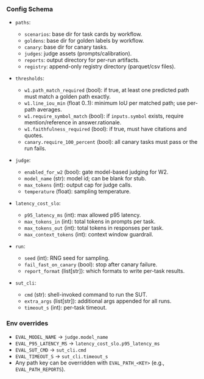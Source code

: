 ### Config Schema

- `paths`:
  - `scenarios`: base dir for task cards by workflow.
  - `goldens`: base dir for golden labels by workflow.
  - `canary`: base dir for canary tasks.
  - `judges`: judge assets (prompts/calibration).
  - `reports`: output directory for per-run artifacts.
  - `registry`: append-only registry directory (parquet/csv files).

- `thresholds`:
  - `w1.path_match_required` (bool): if true, at least one predicted path must match a golden path exactly.
  - `w1.line_iou_min` (float 0..1): minimum IoU per matched path; use per-path averages.
  - `w1.require_symbol_match` (bool): if `inputs.symbol` exists, require mention/reference in answer.rationale.
  - `w1.faithfulness_required` (bool): if true, must have citations and quotes.
  - `canary.require_100_percent` (bool): all canary tasks must pass or the run fails.

- `judge`:
  - `enabled_for_w2` (bool): gate model-based judging for W2.
  - `model_name` (str): model id; can be blank for stub.
  - `max_tokens` (int): output cap for judge calls.
  - `temperature` (float): sampling temperature.

- `latency_cost_slo`:
  - `p95_latency_ms` (int): max allowed p95 latency.
  - `max_tokens_in` (int): total tokens in prompts per task.
  - `max_tokens_out` (int): total tokens in responses per task.
  - `max_context_tokens` (int): context window guardrail.

- `run`:
  - `seed` (int): RNG seed for sampling.
  - `fail_fast_on_canary` (bool): stop after canary failure.
  - `report_format` (list[str]): which formats to write per-task results.

- `sut_cli`:
  - `cmd` (str): shell-invoked command to run the SUT.
  - `extra_args` (list[str]): additional args appended for all runs.
  - `timeout_s` (int): per-task timeout.

### Env overrides

- `EVAL_MODEL_NAME` → `judge.model_name`
- `EVAL_P95_LATENCY_MS` → `latency_cost_slo.p95_latency_ms`
- `EVAL_SUT_CMD` → `sut_cli.cmd`
- `EVAL_TIMEOUT_S` → `sut_cli.timeout_s`
- Any path key can be overridden with `EVAL_PATH_<KEY>` (e.g., `EVAL_PATH_REPORTS`).

